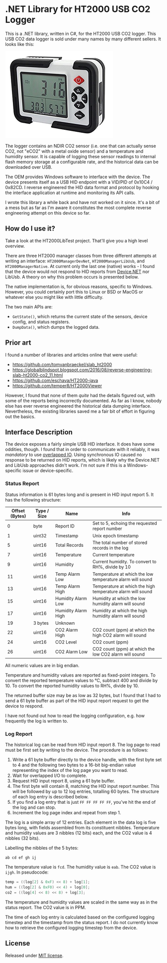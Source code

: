 # .NET Library for HT2000 USB CO2 Logger

This is a .NET library, written in C#, for the HT2000 USB CO2 logger. This USB CO2 data logger is sold under many names by many different sellers. It looks like this:

![HT2000](ht2000.jpg)

The logger contains an NDIR CO2 sensor (i.e. one that can actually sense CO2, not "eCO2" with a metal oxide sensor) and a temperature and humidity sensor. It is capable of logging these sensor readings to internal flash memory storage at a configurable rate, and the historical data can be downloaded over USB.

The OEM provides Windows software to interface with the device. The device presents itself as a USB HID endpoint with a VID/PID of 0x10C4 / 0x82CD. I reverse engineered the HID data format and protocol by hooking the interface application at runtime and monitoring its API calls.

I wrote this library a while back and have not worked on it since. It's a bit of a mess but as far as I'm aware it constitutes the most complete reverse engineering attempt on this device so far.

## How do I use it?

Take a look at the HT2000LibTest project. That'll give you a high level overview.

There are three HT2000 manager classes from three different attempts at writing an interface: `HT2000ManagerDevNet`, `HT2000ManagerLibUsb`, and `HT2000ManagerNative`. At current only the last one (native) works - I found that the device would not respond to HID reports from [Device.NET](https://github.com/MelbourneDeveloper/Device.Net) nor LibUsb. A theory on why this problem occurs is presented below.

The native implementation is, for obvious reasons, specific to Windows. However, you could certainly port this to Linux or BSD or MacOS or whatever else you might like with little difficulty.

The two main APIs are:

- `GetState()`, which returns the current state of the sensors, device config, and status registers.
- `DumpData()`, which dumps the logged data.

## Prior art

I found a number of libraries and articles online that were useful:

- https://github.com/tomvanbraeckel/slab_ht2000
- https://globalblindspot.blogspot.com/2016/08/reverse-engineering-slab-ht2000-co2_11.html
- https://github.com/eschava/HT2000-java
- https://github.com/temper8/HT2000Viewer

However, I found that none of them _quite_ had the details figured out, with some of the reports being incorrectly documented. As far as I know, nobody else has ever reverse engineered the historical data dumping interface. Nevertheless, the existing libraries saved me a fair bit of effort in figuring out the basics.

## Interface Description

The device exposes a fairly simple USB HID interface. It does have some oddities, though. I found that in order to communicate with it reliably, it was _mandatory_ to use [overlapped IO](https://en.wikipedia.org/wiki/Overlapped_I/O). Using synchronous IO caused no response to be returned on HID reports, which is likely why the Device.NET and LibUsb approaches didn't work. I'm not sure if this is a Windows-specific issue or device-specific.

### Status Report

Status information is 61 bytes long and is present in HID input report 5. It has the following structure:

| Offset (Bytes) | Type / Size | Name                | Info                                                       |
| -------------- | ----------- | ------------------- | ---------------------------------------------------------- |
| 0              | byte        | Report ID           | Set to 5, echoing the requested report number              |
| 1              | uint32      | Timestamp           | Unix epoch timestamp                                       |
| 5              | uint16      | Total Records       | The total number of stored records in the log              |
| 7              | uint16      | Temperature         | Current temperature                                        |
| 9              | uint16      | Humidity            | Current humidity. To convert to RH%, divide by 10          |
| 11             | uint16      | Temp Alarm Low      | Temperature at which the low temperature alarm will sound  |
| 13             | uint16      | Temp Alarm High     | Temperature at which the high temperature alarm will sound |
| 15             | uint16      | Humidity Alarm Low  | Humidity at which the low humidity alarm will sound        |
| 17             | uint16      | Humidity Alarm High | Humidity at which the high humidity alarm will sound       |
| 19             | 3 bytes     | Unknown             |                                                            |
| 22             | uint16      | CO2 Alarm High      | CO2 count (ppm) at which the high CO2 alarm will sound     |
| 24             | uint16      | CO2 Level           | CO2 count (ppm)                                            |
| 26             | uint16      | CO2 Alarm Low       | CO2 count (ppm) at which the low CO2 alarm will sound      |

All numeric values are in big endian.

Temperature and humidity values are reported as fixed-point integers. To convert the reported temperature values to &deg;C, subtract 400 and divide by 10. To convert the reported humidity values to RH%, divide by 10.

The returned buffer size may be as low as 32 bytes, but I found that I had to send a 61 byte buffer as part of the HID input report request to get the device to respond.

I have not found out how to read the logging configuration, e.g. how frequently the log is written to.

### Log Report

The historical log can be read from HID input report 8. The log page to read must be first set by writing to the device. The procedure is as follows:

1. Write a 61 byte buffer directly to the device handle, with the first byte set to 4 and the following two bytes to a 16-bit big-endian value representing the index of the log page you want to read.
2. Wait for overlapped I/O to complete.
3. Request HID input report 8, using a 61 byte buffer.
4. The first byte will contain 8, matching the HID input report number. This will be followed by up to 12 log entries, totalling 60 bytes. The structure of each log entry is described below.
5. If you find a log entry that is just `FF FF FF FF FF`, you've hit the end of the log and can stop.
6. Increment the log page index and repeat from step 1.

The log is a simple array of 12 entries. Each element in the data log is five bytes long, with fields assembled from its constituent nibbles. Temperature and humidity values are 3 nibbles (12 bits) each, and the CO2 value is 4 nibbles (32 bits).

Labelling the nibbles of the 5 bytes:

```
ab cd ef gh ij
```

The temperature value is `fcd`. The humidity value is `eab`. The CO2 value is `ijgh`. In pseudocode:

```csharp
temp = ((log[2] & 0xF) << 8) + log[1];
hum = ((log[2] & 0xF0) << 4) + log[0];
co2 = ((log[4] << 8) << 8) + log[3];
```

The temperature and humidity values are scaled in the same way as in the status report. The CO2 value is in PPM.

The time of each log entry is calculated based on the configured logging timestep and the timestamp from the status report. I do not currently know how to retrieve the configured logging timestep from the device.

## License

Released under [MIT license](LICENSE.txt).